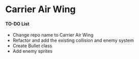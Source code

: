 Carrier Air Wing
=========

<h4>TO-DO List</h4>
<ul>
  <li>Change repo name to Carrier Air Wing</li>
  <li>Refactor and add the existing collision and enemy system</li>
  <li>Create Bullet class</li>
  <li>Add enemy sprites</li>
</ul>
